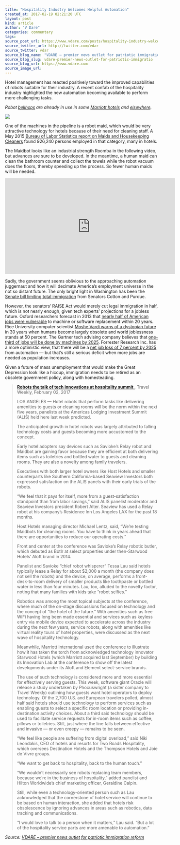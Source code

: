 ```yaml
---
title: "Hospitality Industry Welcomes Helpful Automation"
created_at: 2017-02-19 02:21:20 UTC
layout: post
kind: article
author: "V Dare"
categories: commentary
tags: 
source_post_url: https://www.vdare.com/posts/hospitality-industry-welcomes-helpful-automation
source_twitter_url: http://twitter.com/vdar
source_twitter: vdar
source_blog_name: "VDARE – premier news outlet for patriotic immigration reform"
source_blog_slug: vdare-premier-news-outlet-for-patriotic-immigratio
source_blog_url: https://www.vdare.com
source_image_url: 
---
```

<div class="pf-content"><p>Hotel management has reacted positively toward the improved capabilities of robots suitable for their industry. A recent confab of the hospitality industry highlighted the new automation becoming available to perform more challenging tasks.</p>
<p><i>Robot <a href="http://www.limitstogrowth.org/articles/2016/02/09/robot-bellhops-get-a-cash-infusion/">bellhops</a> are already in use in some <a href="http://realtormag.realtor.org/commercial/feature/article/2017/01/multifamily-amenities-grow-up">Marriott hotels</a> and <a href="http://www.insidehook.com/nation/robo-bellhop-brings-you-room-service-sans-judgment-tip">elsewhere</a>.</i></p>
<p><img src="http://www.limitstogrowth.org/ltg-uploads/2016/02/HotelRobotRoomServiceBellhop.jpg" /></p>
<p>One of the machines in the pipeline is a robot maid, which would be very attractive technology for hotels because of their need for cleaning staff. A May 2015 <a href="https://www.bls.gov/oes/current/oes372012.htm">Bureau of Labor Statistics report on Maids and Housekeeping Cleaners</a> found 926,240 persons employed in that category, many in hotels.</p>
<p>The Maidbot looks like an industrial strength Roomba in the following video, but advances are sure to be developed. In the meantime, a human maid can clean the bathroom counter and collect the towels while the robot vacuum does the floors, thereby speeding up the process. So fewer human maids will be needed.</p>
<p><iframe src="https://www.youtube.com/embed/sIicyymK6W4" width="560" height="315" frameborder="0" allowfullscreen="allowfullscreen"></iframe></p>
<p>Sadly, the government seems oblivious to the approaching automation juggernaut and how it will decimate America’s employment universe in the not so distant future. The only bright light in Washington has been the <a href="http://www.limitstogrowth.org/articles/2017/02/08/senators-submit-legislation-to-decrease-total-immigration/">Senate bill limiting total immigration</a> from Senators Cotton and Purdue.</p>
<p>However, the senators’ RAISE Act would merely cut legal immigration in half, which is not nearly enough, given tech experts’ projections for a jobless future. Oxford researchers forecast in 2013 that <a href="https://www.technologyreview.com/s/519241/report-suggests-nearly-half-of-us-jobs-are-vulnerable-to-computerization/">nearly half of American jobs were vulnerable</a> to machine or software replacement within 20 years. Rice University computer scientist <a href="http://www.limitstogrowth.org/articles/2016/02/15/computer-scientist-warns-automation-is-humanitys-greatest-challenge-ever/">Moshe Vardi warns of a dystopian future</a> in 30 years when humans become largely obsolete and world joblessness stands at 50 percent. The Gartner tech advising company believes that <a href="http://www.limitstogrowth.org/articles/2014/10/07/analyst-one-in-three-jobs-will-be-done-by-smart-machines-by-2025/">one-third of jobs will be done by machines by 2025</a>. Forrester Research Inc. has a more optimistic view, that there will be a <a href="http://blogs.forrester.com/jp_gownder/15-08-24-robots_wont_steal_all_the_jobs_but_theyll_transform_the_way_we_work">net job loss of 7 percent by 2025</a> from automation — but that’s still a serious deficit when more jobs are needed as population increases.</p>
<p>Given a future of mass unemployment that would make the Great Depression look like a hiccup, immigration needs to be retired as an obsolete government policy, along with homesteading.</p>
<blockquote>
<p><a href="http://www.travelweekly.com/Travel-News/Hotel-News/Robots-the-talk-of-tech-innovations-at-hospitality-summit"><b>Robots the talk of tech innovations at hospitality summit </b></a>, Travel Weekly, February 02, 2017</p>
<p>LOS ANGELES &#8212; Hotel robots that perform tasks like delivering amenities to guests or cleaning rooms will be the norm within the next five years, panelists at the Americas Lodging Investment Summit (ALIS) held here last week predicted.</p>
<p>The anticipated growth in hotel robots was largely attributed to falling technology costs and guests becoming more accustomed to the concept.</p><!-- TAG START { player: "7518-804336-VDare - Outstream - Rev", owner: "ONE Video by AOL", for: "ONE Video by AOL" - BEINJS } --><div id="57966237cc52c74a5e1363c4" class="vdb_player vdb_57966237cc52c74a5e1363c456bcd17ce4b018167fea5539">    <script type="text/javascript" src="//delivery.vidible.tv/jsonp/pid=57966237cc52c74a5e1363c4/56bcd17ce4b018167fea5539_bein.js"></script></div><!-- TAG END { date: 07/25/16 } -->
<p>Early hotel adopters say devices such as Savioke&#8217;s Relay robot and Maidbot are gaining favor because they are efficient at both delivering items such as toiletries and bottled water to guests and cleaning rooms. They are also a novelty among family travelers.</p>
<p>Executives with both larger hotel owners like Host Hotels and smaller counterparts like Southern California-based Seaview Investors both expressed satisfaction on the ALIS panels with their early trials of the robots.</p>
<p>&#8220;We feel that it pays for itself, more from a guest-satisfaction standpoint than from labor savings,&#8221; said ALIS panelist moderator and Seaview Investors president Robert Alter. Seaview has used a Relay robot at his company&#8217;s Residence Inn Los Angeles LAX for the past 18 months.</p>
<p>Host Hotels managing director Michael Lentz, said, &#8220;We&#8217;re testing Maidbots for cleaning rooms. You have to think in years ahead that there are opportunities to reduce our operating costs.&#8221;<span id="more-14752"></span></p>
<p>Front and center at the conference was Savioke&#8217;s Relay robotic butler, which debuted as Botlr at select properties under then-Starwood Hotels&#8217; Aloft brand in 2014.</p>
<p>Panelist and Savioke &#8220;chief robot whisperer&#8221; Tessa Lau said hotels typically lease a Relay for about $2,000 a month (the company does not sell the robots) and the device, on average, performs a front-desk-to-room delivery of smaller products like toothpaste or bottled water in less than four minutes. Lau, too, alluded to the novelty factor, noting that many families with kids take &#8220;robot selfies.&#8221;</p>
<p>Robotics was among the most topical subjects at the conference, where much of the on-stage discussions focused on technology and the concept of &#8220;the hotel of the future.&#8221; With amenities such as free WiFi having long been made essential and services such as keyless entry via mobile device expected to accelerate across the industry during the next few years, service robots, along with amenities like virtual reality tours of hotel properties, were discussed as the next wave of hospitality technology.</p>
<p>Meanwhile, Marriott International used the conference to illustrate how it has taken the torch from acknowledged technology innovator Starwood Hotels (which Marriott acquired last September) by building its Innovation Lab at the conference to show off the latest developments under its Aloft and Element select-service brands.</p>
<p>The use of such technology is considered more and more essential for effectively serving guests. This week, software giant Oracle will release a study undertaken by Phocuswright (a sister company to Travel Weekly) outlining how guests want hotel operators to deploy technology. Of the 2,700 U.S. and European travelers polled, almost half said hotels should use technology to perform services such as enabling guests to select a specific room location or providing in-destination activity choices. About a third said technology should be used to facilitate service requests for in-room items such as coffee, pillows or toiletries. Still, just where the line falls between effective and invasive &#8212; or even creepy &#8212; remains to be seen.</p>
<p>&#8220;We feel like people are suffering from digital overload,&#8221; said Niki Leondakis, CEO of hotels and resorts for Two Roads Hospitality, which oversees Destination Hotels and the Thompson Hotels and Joie de Vivre groups.</p>
<p>&#8220;We want to get back to hospitality, back to the human touch.&#8221;</p>
<p>&#8220;We wouldn&#8217;t necessarily see robots replacing team members, because we&#8217;re in the business of hospitality,&#8221; added panelist and Hilton Worldwide&#8217;s chief marketing officer, Geraldine Calpin.</p>
<p>Still, while even a technology-oriented person such as Lau acknowledged that the cornerstone of hotel service will continue to be based on human interaction, she added that hotels risk obsolescence by ignoring advances in areas such as robotics, data tracking and communications.</p>
<p>&#8220;I would love to talk to a person when it matters,&#8221; Lau said. &#8220;But a lot of the hospitality service parts are more amenable to automation.&#8221;</p>
</blockquote>
</div><div class="">
    <i>Source: <a href="https://www.vdare.com">VDARE – premier news outlet for patriotic immigration reform</a></i>
</div>
